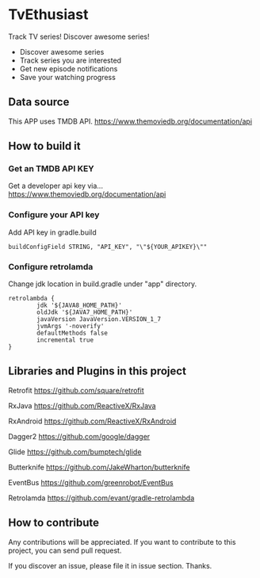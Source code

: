 # TvEthusiast

Track TV series! Discover awesome series!
* Discover awesome series
* Track series you are interested
* Get new episode notifications
* Save your watching progress

## Data source
This APP uses TMDB API.
https://www.themoviedb.org/documentation/api

## How to build it

### Get an TMDB API KEY
Get a developer api key via...
https://www.themoviedb.org/documentation/api

### Configure your API key
Add API key in gradle.build
```
buildConfigField STRING, "API_KEY", "\"${YOUR_APIKEY}\""
```

### Configure retrolamda
Change jdk location in build.gradle under "app" directory.
```
retrolambda {
        jdk '${JAVA8_HOME_PATH}'
        oldJdk '${JAVA7_HOME_PATH}'
        javaVersion JavaVersion.VERSION_1_7
        jvmArgs '-noverify'
        defaultMethods false
        incremental true
}
```

## Libraries and Plugins in this project

Retrofit https://github.com/square/retrofit

RxJava https://github.com/ReactiveX/RxJava

RxAndroid https://github.com/ReactiveX/RxAndroid

Dagger2 https://github.com/google/dagger

Glide https://github.com/bumptech/glide

Butterknife https://github.com/JakeWharton/butterknife

EventBus https://github.com/greenrobot/EventBus

Retrolamda https://github.com/evant/gradle-retrolambda

## How to contribute

Any contributions will be appreciated. If you want to contribute to this project, you can send pull request.

If you discover an issue, please file it in issue section. Thanks.
